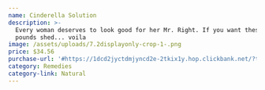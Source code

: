 ```yaml
---
name: Cinderella Solution
description: >-
  Every woman deserves to look good for her Mr. Right. If you want these extra
  pounds shed... voila
image: /assets/uploads/7.2displayonly-crop-1-.png
price: $34.56
purchase-url: '#https://1dcd2jyctdmjyncd2e-2tkix1y.hop.clickbank.net/?tid=CHER'
category: Remedies
category-link: Natural
---
```


